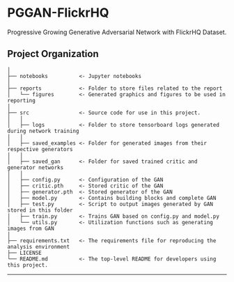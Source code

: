 PGGAN-FlickrHQ
==============================

Progressive Growing Generative Adversarial Network with FlickrHQ Dataset.

Project Organization
------------

    
    │
    ├── notebooks          <- Jupyter notebooks
    │
    ├── reports            <- Folder to store files related to the report
    │   └── figures        <- Generated graphics and figures to be used in reporting
    │
    ├── src                <- Source code for use in this project.
    │   │
    │   ├── logs           <- Folder to store tensorboard logs generated during network training
    │   │
    │   ├── saved_examples <- Folder for generated images from their respective generators
	│   │
	│   ├── saved_gan      <- Folder for saved trained critic and generator networks
    │   │
	│   ├── config.py      <- Configuration of the GAN
	│   ├── critic.pth     <- Stored critic of the GAN
	│   ├── generator.pth  <- Stored generator of the GAN
	│   ├── model.py       <- Contains building blocks and complete GAN
	│   ├── test.py        <- Script to output images generated by GAN stored in this folder
	│   ├── train.py       <- Trains GAN based on config.py and model.py
    │   └── utils.py       <- Utilization functions such as generating images from GAN
	│
    ├── requirements.txt   <- The requirements file for reproducing the analysis environment
	├── LICENSE
    └── README.md          <- The top-level README for developers using this project.


--------
